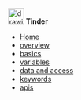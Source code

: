 <div><a href="/TorchBox" style="text-decoration: none; color: inherit;">
	<img src="tinder.svg" alt="drawing" width="32" />
	<strong>Tinder</strong>
</a></div>

- [Home](/#)
- [overview](language/overview.md)
- [basics](language/basics.md)
- [variables](language/variables.md)
- [data and access](language/data_and_access.md)
- [keywords](language/keywords.md)
- [apis](language/apis.md)